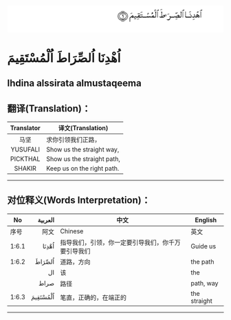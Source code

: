 ![001:006](images/001_006.gif)

# اُهْدِنَا اُلصِّرَاطَ اُلْمُسْتَقِيمَ

## Ihdina alssirata almustaqeema

## 翻译(Translation)：

| Translator | 译文(Translation)          |
| :--------: | -------------------------- |
|    马坚    | 求你引领我们正路，         |
|  YUSUFALI  | Show us the straight way,  |
|  PICKTHAL  | Show us the straight path, |
|   SHAKIR   | Keep us on the right path. |

---

## 对位释义(Words Interpretation)：

| No    |  العربية | 中文                                               | English      |
| ----- | -------: | -------------------------------------------------- | ------------ |
| 序号  |     阿文 | Chinese                                            | 英文         |
| 1:6.1 |    اُهْدِنَا | 指导我们，引领，你一定要引导我们，你千万要引导我们 | Guide us     |
| 1:6.2 |   اُلصِّرَاطَ | 道路，方向                                         | the path     |
|       |       ال | 该                                                 | the          |
|       |     صراط | 路径                                               | path, way    |
| 1:6.3 | اُلْمُسْتَقِيمَ | 笔直，正确的，在端正的                             | the straight |

---

